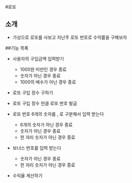 #로또

## 소개
   * 가상으로 로또를 사보고 지난주 로또 번호로 수익률을 구해보자

##기능 목록

   * 사용자의 구입금액 입력받기
        * 1000원 미만인 경우 종료
        * 숫자가 아닌 경우 종료
        * 1000의 배수가 아닌 경우 종료
   
   * 로또 구입 장수 구하기

   * 로또 구입 장수 만큼 로또 번호 발급
   
   * 로또 번호 6개의 숫자를 , 로 구분해서 입력 받는다
        * 6개의 숫자가 아닌 경우 종료
        * 숫자가 아닌 경우 종료
        * 한 자리 숫자가 아닌 경우 종료
 
   * 보너스 번호를 입력 받는다
        * 숫자가 아닌 경우 종료
        * 한 자리 숫자가 아닌 경우 종료
   
   * 수익율 계산하기